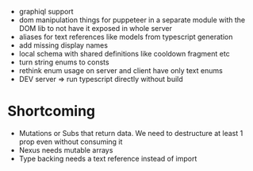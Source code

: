 * graphiql support
* dom manipulation things for puppeteer in a separate module with
 the DOM lib to not have it exposed in whole server
* aliases for text references like models from typescript generation
* add missing display names
* local schema with shared definitions like cooldown fragment etc
* turn string enums to consts
* rethink enum usage on server and client have only text enums
* DEV server => run typescript directly without build

# Shortcoming
* Mutations or Subs that return data. We need to destructure at least 1 prop even without consuming it
* Nexus needs mutable arrays
* Type backing needs a text reference instead of import

